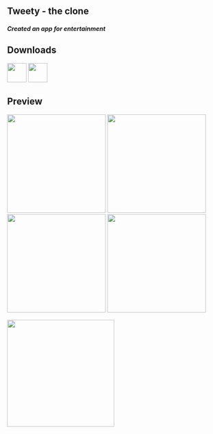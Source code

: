 ## Tweety - the clone ##

#### *Created an app for entertainment* ####

## Downloads
 [<img src="https://play.google.com/intl/en_us/badges/images/apps/en-play-badge.png" height="45px" />](https://play.google.com/store/apps/details?id=com.nostra13.universalimageloader.sample) [<img src="https://www.javatpoint.com/fullformpages/images/apk.png" height="45px" />](https://github.com/Moutamid/TweetyTheClone/blob/master/app/release/app-release.apk)

## Preview
<img src="https://raw.githubusercontent.com/Moutamid/tweetyclone/master/tweetyclonemockups/image1.jpeg" width="230"/> <img src="https://raw.githubusercontent.com/Moutamid/tweetyclone/master/tweetyclonemockups/image2.jpeg" width="230"/> <img src="https://raw.githubusercontent.com/Moutamid/tweetyclone/master/tweetyclonemockups/image3.jpeg" width="230"/> <img src="https://raw.githubusercontent.com/Moutamid/tweetyclone/master/tweetyclonemockups/image4.jpeg" width="230"/>

<img src="https://user-images.githubusercontent.com/12999622/36225792-b7044432-11c3-11e8-8e22-5bbdcafa2312.gif" width="250"/>

<!-- ### Specifications ###

* App contains a list of saved products and a button to add a new product
* Each list item contains a sale button that reduces the quantity of that product by one
* Detail layout for each item displays the remaining information stored in the database
* App has buttons to delete a specific item or all items at once
* 'Order more' button is present for existing products. Launches mail client with given information already filled in
* User can select an image from internal storage and link it to a product
* App contains all necessary validations and error checks -->
